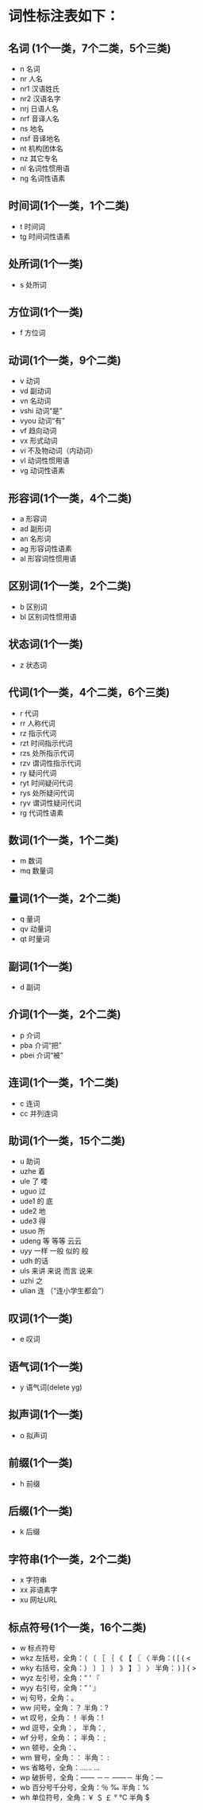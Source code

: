 # 词性标注表如下：
## 名词 (1个一类，7个二类，5个三类)

- n 名词
- nr 人名
- nr1 汉语姓氏
- nr2 汉语名字
- nrj 日语人名
- nrf 音译人名
- ns 地名
- nsf 音译地名
- nt 机构团体名
- nz 其它专名
- nl 名词性惯用语
- ng 名词性语素

## 时间词(1个一类，1个二类)

- t 时间词
- tg 时间词性语素

## 处所词(1个一类)

- s 处所词

## 方位词(1个一类)

- f 方位词

## 动词(1个一类，9个二类)

- v 动词
- vd 副动词
- vn 名动词
- vshi 动词“是”
- vyou 动词“有”
- vf 趋向动词
- vx 形式动词
- vi 不及物动词（内动词）
- vl 动词性惯用语
- vg 动词性语素

## 形容词(1个一类，4个二类)

- a 形容词
- ad 副形词
- an 名形词
- ag 形容词性语素
- al 形容词性惯用语

## 区别词(1个一类，2个二类)

- b 区别词
- bl 区别词性惯用语

## 状态词(1个一类)

- z 状态词
## 代词(1个一类，4个二类，6个三类)

- r 代词
- rr 人称代词
- rz 指示代词
- rzt 时间指示代词
- rzs 处所指示代词
- rzv 谓词性指示代词
- ry 疑问代词
- ryt 时间疑问代词
- rys 处所疑问代词
- ryv 谓词性疑问代词
- rg 代词性语素
## 数词(1个一类，1个二类)

- m 数词
- mq 数量词
## 量词(1个一类，2个二类)

- q 量词
- qv 动量词
- qt 时量词
## 副词(1个一类)

- d 副词
## 介词(1个一类，2个二类)

- p 介词
- pba 介词“把”
- pbei 介词“被”

## 连词(1个一类，1个二类)

- c 连词
- cc 并列连词

## 助词(1个一类，15个二类)

- u 助词
- uzhe 着
- ule 了 喽
- uguo 过
- ude1 的 底
- ude2 地
- ude3 得
- usuo 所
- udeng 等 等等 云云
- uyy 一样 一般 似的 般
- udh 的话
- uls 来讲 来说 而言 说来
- uzhi 之
- ulian 连 （“连小学生都会”）

## 叹词(1个一类)

- e 叹词
## 语气词(1个一类)

- y 语气词(delete yg)
## 拟声词(1个一类)

- o 拟声词
## 前缀(1个一类)

- h 前缀
## 后缀(1个一类)

- k 后缀
## 字符串(1个一类，2个二类)

- x 字符串
- xx 非语素字
- xu 网址URL
## 标点符号(1个一类，16个二类)

- w 标点符号
- wkz 左括号，全角：（ 〔 ［ ｛ 《 【 〖 〈 半角：( [ { <
- wky 右括号，全角：） 〕 ］ ｝ 》 】 〗 〉 半角： ) ] { >
- wyz 左引号，全角：“ ‘ 『
- wyy 右引号，全角：” ’ 』
- wj 句号，全角：。
- ww 问号，全角：？ 半角：?
- wt 叹号，全角：！ 半角：!
- wd 逗号，全角：， 半角：,
- wf 分号，全角：； 半角： ;
- wn 顿号，全角：、
- wm 冒号，全角：： 半角： :
- ws 省略号，全角：…… …
- wp 破折号，全角：—— －－ ——－ 半角：—
- wb 百分号千分号，全角：％ ‰ 半角：%
- wh 单位符号，全角：￥ ＄ ￡ ° ℃ 半角 $